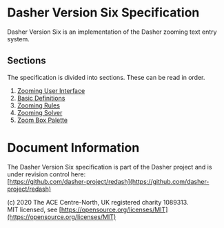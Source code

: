 # Dasher Version Six Specification
Dasher Version Six is an implementation of the Dasher zooming text entry system.

## Sections
The specification is divided into sections. These can be read in order.

1.  [Zooming User Interface](01ZoomingUserInterface/ZoomingUserInterface.md)
2.  [Basic Definitions](02BasicDefinitions/BasicDefinitions.md)
3.  [Zooming Rules](03ZoomingRules/ZoomingRules.md)
4.  [Zooming Solver](04ZoomingSolver/ZoomingSolver.md)
5.  [Zoom Box Palette](05ZoomBoxPalette/ZoomBoxPalette.md)

# Document Information
The Dasher Version Six specification is part of the Dasher project and is under
revision control here:  
[https://github.com/dasher-project/redash](https://github.com/dasher-project/redash)

(c) 2020 The ACE Centre-North, UK registered charity 1089313.  
MIT licensed, see [https://opensource.org/licenses/MIT](https://opensource.org/licenses/MIT)
